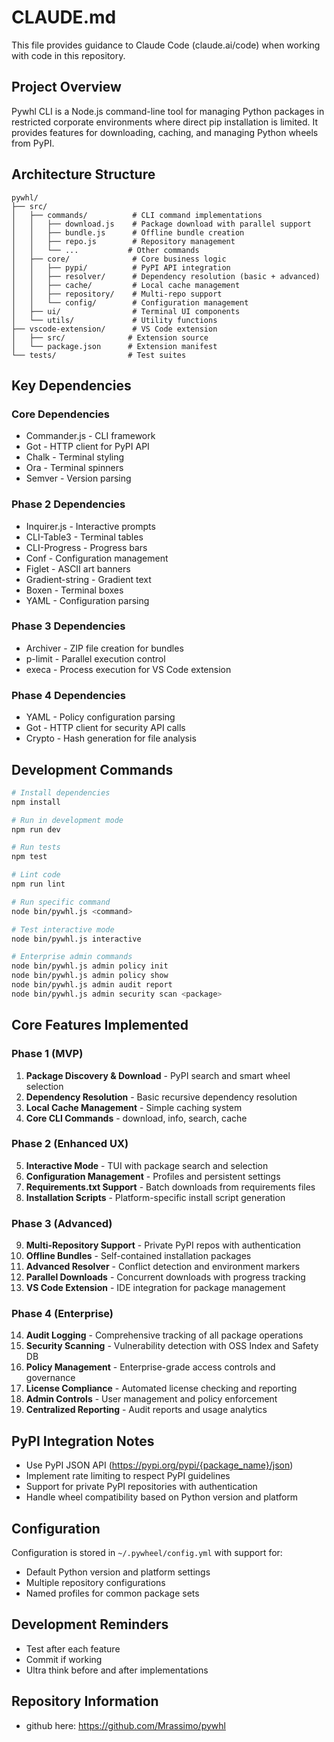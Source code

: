 # CLAUDE.md

This file provides guidance to Claude Code (claude.ai/code) when working with code in this repository.

## Project Overview

Pywhl CLI is a Node.js command-line tool for managing Python packages in restricted corporate environments where direct pip installation is limited. It provides features for downloading, caching, and managing Python wheels from PyPI.

## Architecture Structure

```
pywhl/
├── src/
│   ├── commands/          # CLI command implementations
│   │   ├── download.js    # Package download with parallel support
│   │   ├── bundle.js      # Offline bundle creation
│   │   ├── repo.js        # Repository management
│   │   └── ...           # Other commands
│   ├── core/              # Core business logic
│   │   ├── pypi/          # PyPI API integration
│   │   ├── resolver/      # Dependency resolution (basic + advanced)
│   │   ├── cache/         # Local cache management
│   │   ├── repository/    # Multi-repo support
│   │   └── config/        # Configuration management
│   ├── ui/                # Terminal UI components
│   └── utils/             # Utility functions
├── vscode-extension/      # VS Code extension
│   ├── src/              # Extension source
│   └── package.json      # Extension manifest
└── tests/                # Test suites
```

## Key Dependencies

### Core Dependencies
- Commander.js - CLI framework
- Got - HTTP client for PyPI API
- Chalk - Terminal styling
- Ora - Terminal spinners
- Semver - Version parsing

### Phase 2 Dependencies
- Inquirer.js - Interactive prompts
- CLI-Table3 - Terminal tables
- CLI-Progress - Progress bars
- Conf - Configuration management
- Figlet - ASCII art banners
- Gradient-string - Gradient text
- Boxen - Terminal boxes
- YAML - Configuration parsing

### Phase 3 Dependencies
- Archiver - ZIP file creation for bundles
- p-limit - Parallel execution control
- execa - Process execution for VS Code extension

### Phase 4 Dependencies
- YAML - Policy configuration parsing
- Got - HTTP client for security API calls
- Crypto - Hash generation for file analysis

## Development Commands

```bash
# Install dependencies
npm install

# Run in development mode
npm run dev

# Run tests
npm test

# Lint code
npm run lint

# Run specific command
node bin/pywhl.js <command>

# Test interactive mode
node bin/pywhl.js interactive

# Enterprise admin commands
node bin/pywhl.js admin policy init
node bin/pywhl.js admin policy show
node bin/pywhl.js admin audit report
node bin/pywhl.js admin security scan <package>
```

## Core Features Implemented

### Phase 1 (MVP)
1. **Package Discovery & Download** - PyPI search and smart wheel selection
2. **Dependency Resolution** - Basic recursive dependency resolution
3. **Local Cache Management** - Simple caching system
4. **Core CLI Commands** - download, info, search, cache

### Phase 2 (Enhanced UX)
5. **Interactive Mode** - TUI with package search and selection
6. **Configuration Management** - Profiles and persistent settings
7. **Requirements.txt Support** - Batch downloads from requirements files
8. **Installation Scripts** - Platform-specific install script generation

### Phase 3 (Advanced)
9. **Multi-Repository Support** - Private PyPI repos with authentication
10. **Offline Bundles** - Self-contained installation packages
11. **Advanced Resolver** - Conflict detection and environment markers
12. **Parallel Downloads** - Concurrent downloads with progress tracking
13. **VS Code Extension** - IDE integration for package management

### Phase 4 (Enterprise)
14. **Audit Logging** - Comprehensive tracking of all package operations
15. **Security Scanning** - Vulnerability detection with OSS Index and Safety DB
16. **Policy Management** - Enterprise-grade access controls and governance
17. **License Compliance** - Automated license checking and reporting
18. **Admin Controls** - User management and policy enforcement
19. **Centralized Reporting** - Audit reports and usage analytics

## PyPI Integration Notes

- Use PyPI JSON API (https://pypi.org/pypi/{package_name}/json)
- Implement rate limiting to respect PyPI guidelines
- Support for private PyPI repositories with authentication
- Handle wheel compatibility based on Python version and platform

## Configuration

Configuration is stored in `~/.pywheel/config.yml` with support for:
- Default Python version and platform settings
- Multiple repository configurations
- Named profiles for common package sets

## Development Reminders

- Test after each feature
- Commit if working
- Ultra think before and after implementations

## Repository Information

- github here: https://github.com/Mrassimo/pywhl